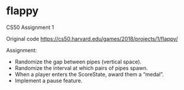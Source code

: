 # flappy

 CS50 Assignment 1

 Original code https://cs50.harvard.edu/games/2018/projects/1/flappy/

 Assignment:

* Randomize the gap between pipes (vertical space).
* Randomize the interval at which pairs of pipes spawn.
* When a player enters the ScoreState, award them a “medal”.
* Implement a pause feature.
